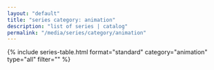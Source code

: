 ```yaml
---
layout: "default"
title: "series category: animation"
description: "list of series | catalog"
permalink: "/media/series/category/animation"
---
```


{% include series-table.html format="standard" category="animation" type="all" filter="" %}
